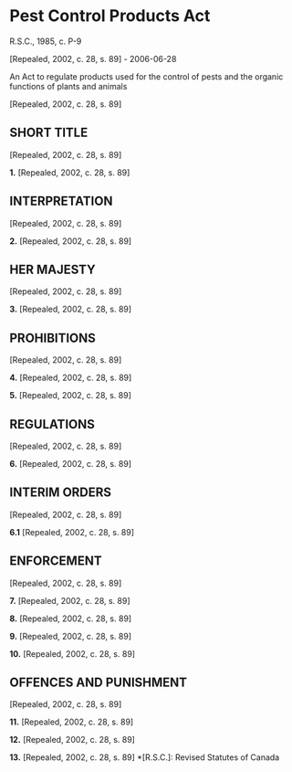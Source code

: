 # Pest Control Products Act

R.S.C., 1985, c. P-9

[Repealed, 2002, c. 28, s. 89] - 2006-06-28

An Act to regulate products used for the control of pests and the organic functions of plants and animals

[Repealed, 2002, c. 28, s. 89]

## SHORT TITLE

[Repealed, 2002, c. 28, s. 89]

**1.** [Repealed, 2002, c. 28, s. 89]

## INTERPRETATION

[Repealed, 2002, c. 28, s. 89]

**2.** [Repealed, 2002, c. 28, s. 89]

## HER MAJESTY

[Repealed, 2002, c. 28, s. 89]

**3.** [Repealed, 2002, c. 28, s. 89]

## PROHIBITIONS

[Repealed, 2002, c. 28, s. 89]

**4.** [Repealed, 2002, c. 28, s. 89]

**5.** [Repealed, 2002, c. 28, s. 89]

## REGULATIONS

[Repealed, 2002, c. 28, s. 89]

**6.** [Repealed, 2002, c. 28, s. 89]

## INTERIM ORDERS

[Repealed, 2002, c. 28, s. 89]

**6.1** [Repealed, 2002, c. 28, s. 89]

## ENFORCEMENT

[Repealed, 2002, c. 28, s. 89]

**7.** [Repealed, 2002, c. 28, s. 89]

**8.** [Repealed, 2002, c. 28, s. 89]

**9.** [Repealed, 2002, c. 28, s. 89]

**10.** [Repealed, 2002, c. 28, s. 89]

## OFFENCES AND PUNISHMENT

[Repealed, 2002, c. 28, s. 89]

**11.** [Repealed, 2002, c. 28, s. 89]

**12.** [Repealed, 2002, c. 28, s. 89]

**13.** [Repealed, 2002, c. 28, s. 89]
  *[R.S.C.]: Revised Statutes of Canada
